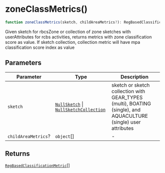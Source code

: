 # zoneClassMetrics()

```ts
function zoneClassMetrics(sketch, childAreaMetrics?): RegBasedClassificationMetric[]
```

Given sketch for rbcsZone or collection of zone sketches with userAttributes for rcbs activities,
returns metrics with zone classification score as value.
If sketch collection, collection metric will have mpa classification score index as value

## Parameters

| Parameter | Type | Description |
| ------ | ------ | ------ |
| `sketch` | [`NullSketch`](../interfaces/NullSketch.md) \| [`NullSketchCollection`](../interfaces/NullSketchCollection.md) | sketch or sketch collection with GEAR_TYPES (multi), BOATING (single), and AQUACULTURE (single) user attributes |
| `childAreaMetrics`? | `object`[] | - |

## Returns

[`RegBasedClassificationMetric`](../interfaces/RegBasedClassificationMetric.md)[]
